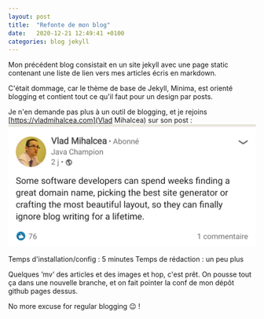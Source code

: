 ```yaml
---
layout: post
title:  "Refonte de mon blog"
date:   2020-12-21 12:49:41 +0100
categories: blog jekyll
---
```

Mon précédent blog consistait en un site jekyll avec une page static contenant une liste de lien vers mes articles écris en markdown.

C'était dommage, car le thème de base de Jekyll, Minima, est orienté blogging et contient tout ce qu'il faut pour un design par posts.

Je n'en demande pas plus à un outil de blogging, et je rejoins [https://vladmihalcea.com](Vlad Mihalcea) sur son post :
![](/assets/images/Blogging_Vlad.jpg)

Temps d'installation/config : 5 minutes
Temps de rédaction : un peu plus

Quelques ’mv’ des articles et des images et hop, c'est prêt.
On pousse tout ça dans une nouvelle branche, et on fait pointer la conf de mon dépôt github pages dessus.

No more excuse for regular blogging :wink: !
